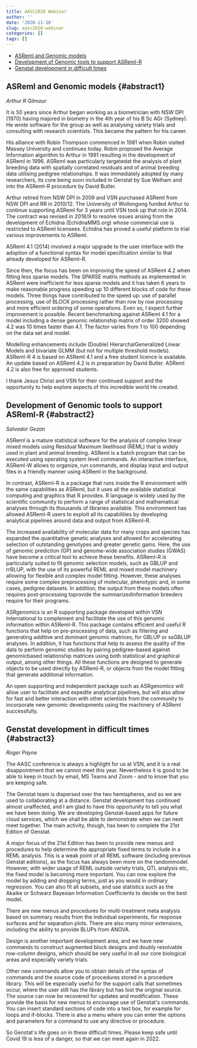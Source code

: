 ```yaml
---
title: AASC2020 Webinar
author: ''
date: '2020-11-18'
slug: aasc2020-webinar
categories: []
tags: []
---
```


* [ASReml and Genomic models](#abstract1)
* [Development of Genomic tools to support ASReml-R](#abstract2)
* [Genstat development in difficult times](#abstract3)

## ASReml and Genomic models {#abstract1}


*Arthur R Gilmour*

It is 50 years since Arthur began working as a biometrician with NSW DPI (1970) having majored in
biometry in the 4th year of his B Sc AGr (Sydney). He wrote software for the group as well as analysing
variety trials and consulting with research scientists. This became the pattern for his career.

His alliance with Robin Thompson commenced in 1981 when Robin visited Massey University and
continues today. Robin proposed the Average Information algorithm to Arthur in 1991 resulting in the
development of ASReml in 1996. ASReml was particularly targetedat the analysis of plant breeding data
with spatially correlated residuals and of animal breeding data utilising pedigree relationships. It was
immediately adopted by many researchers, its core being soon included in Genstat by Sue Welham and
into the ASReml-R procedure by David Butler.

Arthur retired from NSW DPI in 2009 and VSN purchased ASReml from NSW DPI and RR in 2010/12. The
University of Wollongong funded Arthur to continue supporting ASReml for 3 years until VSN took up
that role in 2014. The contract was revised in 2018/9 to resolve issues arising from the development of
Echidna (EchidnaMMS.org) whose commercial use is restricted to ASReml licensees. Echidna has proved
a useful platform to trial various improvements to ASReml.

ASReml 4.1 (2014) involved a major upgrade to the user interface with the adoption of a functional
syntax for model specification similar to that already developed for ASReml-R.

Since then, the focus has been on improving the speed of ASReml 4.2 when fitting less sparse models.
The SPARSE matrix methods as implemented in ASReml were inefficient for less sparse models and it has
taken 6 years to make reasonable progress speeding up 10 different blocks of code for these models.
Three things have contributed to the speed up: use of parallel processing, use of BLOCK processing
rather than row by row processing and more efficient ordering of some operations. Even so, I expect
further improvement is possible. Recent benchmarking against ASReml 4.1 for a model including a
dense genomic relationship matrix of order 3200 showed 4.2 was 10 times faster than 4.1. The factor
varies from 1 to 100 depending on the data set and model.

Modelling enhancements include (Double) HierarchalGeneralized Linear Models and bivariate GLMM
(but not for multiple threshold models).
ASReml-R 4 is based on ASReml 4.1 and a free student licence is available. An update based on ASReml
4.2 is in preparation by David Butler. ASReml 4.2 is also free for approved students.

I thank Jesus Christ and VSN for their continued support and the opportunity to help explore aspects of
this incredible world He created.


## Development of Genomic tools to support ASReml-R {#abstract2}

*Salvador Gezan*

ASReml is a mature statistical software for the analysis of complex linear mixed models using Residual
Maximum likelihood (REML) that is widely used in plant and animal breeding. ASReml is a batch program
that can be executed using operating system level commands. An interactive interface, ASReml-W
allows to organize, run commands, and display input and output files in a friendly manner using ASReml
in the background.

In contrast, ASReml-R is a package that runs inside the R environment with the same capabilities as
ASReml, but it uses all the available statistical computing and graphics that R provides. R language is
widely used by the scientific community to perform a range of statistical and mathematical analyses
through its thousands of libraries available. This environment has allowed ASReml-R users to exploit all
its capabilities by developing analytical pipelines around data and output from ASReml-R.

The increased availability of molecular data for many crops and species has expanded the quantitative
genetic analyses and allowed for accelerating selection of outstanding genotypes and greater genetic
gains. Here, the use of genomic prediction (GP) and genome-wide association studies (GWAS) have
become a critical tool to achieve these benefits. ASReml-R is particularly suited to fit genomic selection
models, such as GBLUP and rrBLUP, with the use of its powerful REML and mixed model machinery
allowing for flexible and complex model fitting. However, these analyses require some complex preprocessing of molecular, phenotypic and, in some cases, pedigree datasets. In addition, the output from
these models often requires post-processing toprovide the summarizedinformation breeders require
for their programs.

ASRgenomics is an R supporting package developed within VSN International to complement and
facilitate the use of this genomic information within ASReml-R. This package contains efficient and
useful R functions that help on pre-processing of data, such as filtering and generating additive and
dominant genomic matrices, for GBLUP or ssGBLUP analyses. In addition, it has functions that help to
assess the quality of the data to perform genomic studies by pairing pedigree-based against genomicbased relationship matrices using both statistical and graphical output, among other things. All these
functions are designed to generate objects to be used directly by ASReml-R, or objects from the model
fitting that generate additional information.

An open supporting and independent package such as ASRgenomics will allow user to facilitate and
expedite analytical pipelines, but will also allow for fast and better interaction with other scientists from
the community to incorporate new genomic developments using the machinery of ASReml successfully.


## Genstat development in difficult times {#abstract3}


*Roger Payne*

The AASC conference is always a highlight for us at VSN, and it is a real disappointment that we cannot
meet this year. Nevertheless it is good to be able to keep in touch by email, MS Teams and Zoom - and
to know that you are keeping safe.

The Genstat team is dispersed over the two hemispheres, and so we are used to collaborating at a
distance. Genstat development has continued almost unaffected, and I am glad to have this opportunity
to tell you what we have been doing. We are developing Genstat-based apps for future cloud services,
which we shall be able to demonstrate when we can next meet together. The main activity, though, has
been to complete the 21st Edition of Genstat.

A major focus of the 21st Edition has been to provide new menus and procedures to help determine
the appropriate fixed terms to include in a REML analysis. This is a weak point of all REML software
(including previous Genstat editions), as the focus has always been more on the randommodel. However,
with wider usage of REML outside variety trials, QTL analysis etc, the fixed model is becoming more
important. You can now explore the model by adding and dropping terms, just as you would in ordinary
regression. You can also fit all subsets, and use statistics such as the Akaike or Schwarz Bayesian
Information Coefficients to decide on the best model.

There are new menus and procedures for multi-treatment meta analysis based on summary results
from the individual experiments, for response surfaces and for separation plots. There are also many
minor extensions, including the ability to provide BLUPs from ANOVA.

Design is another important development area, and we have new commands to construct augmented
block designs and doubly resolvable row-column designs, which should be very useful in all our core
biological areas and especially variety trials.

Other new commands allow you to obtain details of the syntax of commands and the source code of
procedures stored in a procedure library. This will be especially useful for the support calls that
sometimes occur, where the user still has the library but has lost the original source. The source can now
be recovered for updates and modification. These provide the basis for new menus to encourage use of
Genstat's commands. You can insert standard sections of code into a text box, for example for loops and
if-blocks. There is also a menu where you can enter the options and parameters for a command to use any
directive or procedure.

So Genstat's life goes on in these difficult times. Please keep safe until Covid 19 is less of a danger,
so that we can meet again in 2022.